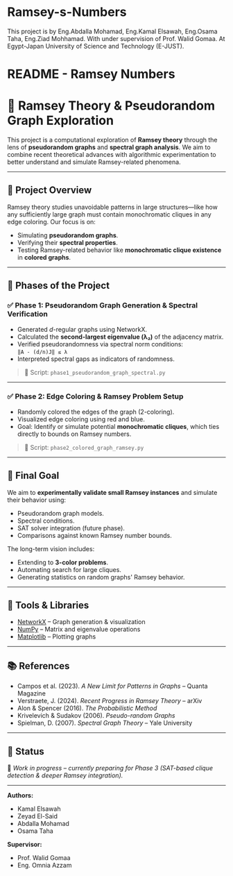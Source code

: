 # Ramsey-s-Numbers
This project is by Eng.Abdalla Mohamad, Eng.Kamal Elsawah, Eng.Osama Taha, Eng.Ziad Mohhamad.
With under supervision of Prof. Walid Gomaa.
At Egypt-Japan University of Science and Technology (E-JUST).

# **README - Ramsey Numbers**



# 🎯 Ramsey Theory & Pseudorandom Graph Exploration

This project is a computational exploration of **Ramsey theory** through the lens of **pseudorandom graphs** and **spectral graph analysis**. We aim to combine recent theoretical advances with algorithmic experimentation to better understand and simulate Ramsey-related phenomena.

---

## 📌 Project Overview

Ramsey theory studies unavoidable patterns in large structures—like how any sufficiently large graph must contain monochromatic cliques in any edge coloring. Our focus is on:

- Simulating **pseudorandom graphs**.
- Verifying their **spectral properties**.
- Testing Ramsey-related behavior like **monochromatic clique existence** in **colored graphs**.

---

## 🧪 Phases of the Project

### ✅ Phase 1: Pseudorandom Graph Generation & Spectral Verification
- Generated *d*-regular graphs using NetworkX.
- Calculated the **second-largest eigenvalue (λ₂)** of the adjacency matrix.
- Verified pseudorandomness via spectral norm conditions:  
  `‖A - (d/n)J‖ ≤ λ`
- Interpreted spectral gaps as indicators of randomness.

> 📂 Script: `phase1_pseudorandom_graph_spectral.py`

---

### ✅ Phase 2: Edge Coloring & Ramsey Problem Setup
- Randomly colored the edges of the graph (2-coloring).
- Visualized edge coloring using red and blue.
- Goal: Identify or simulate potential **monochromatic cliques**, which ties directly to bounds on Ramsey numbers.

> 📂 Script: `phase2_colored_graph_ramsey.py`

---

## 🚀 Final Goal

We aim to **experimentally validate small Ramsey instances** and simulate their behavior using:
- Pseudorandom graph models.
- Spectral conditions.
- SAT solver integration (future phase).
- Comparisons against known Ramsey number bounds.

The long-term vision includes:
- Extending to **3-color problems**.
- Automating search for large cliques.
- Generating statistics on random graphs' Ramsey behavior.

---

## 🧰 Tools & Libraries

- [NetworkX](https://networkx.org/) – Graph generation & visualization
- [NumPy](https://numpy.org/) – Matrix and eigenvalue operations
- [Matplotlib](https://matplotlib.org/) – Plotting graphs

---

## 📚 References

- Campos et al. (2023). *A New Limit for Patterns in Graphs* – Quanta Magazine  
- Verstraete, J. (2024). *Recent Progress in Ramsey Theory* – arXiv  
- Alon & Spencer (2016). *The Probabilistic Method*  
- Krivelevich & Sudakov (2006). *Pseudo-random Graphs*  
- Spielman, D. (2007). *Spectral Graph Theory* – Yale University  

---

## 📌 Status

🚧 *Work in progress – currently preparing for Phase 3 (SAT-based clique detection & deeper Ramsey integration).*

---


**Authors:**
- Kamal Elsawah
- Zeyad El-Said
- Abdalla Mohamad
- Osama Taha

**Supervisor:**
- Prof. Walid Gomaa
- Eng. Omnia Azzam

